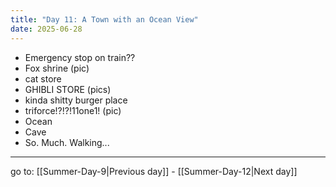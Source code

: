 ```yaml
---
title: "Day 11: A Town with an Ocean View"
date: 2025-06-28
---
```

- Emergency stop on train??
- Fox shrine (pic)
- cat store 
- GHIBLI STORE (pics)
- kinda shitty burger place
- triforce!?!?!11one1! (pic) 
- Ocean
- Cave
- So. Much. Walking...
---

go to: [[Summer-Day-9|Previous day]] - [[Summer-Day-12|Next day]]